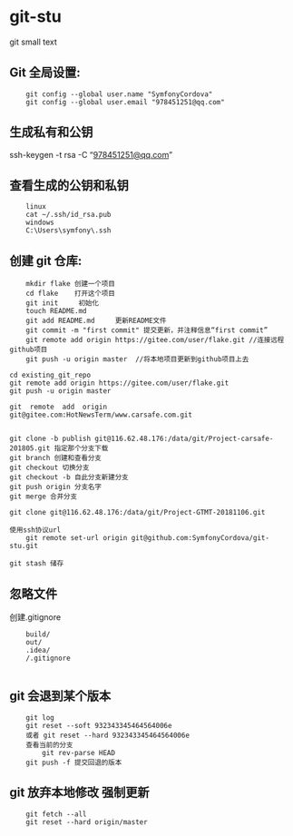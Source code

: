 # git-stu
git small text

## Git 全局设置:
```
	git config --global user.name "SymfonyCordova"
	git config --global user.email "978451251@qq.com"
```
## 生成私有和公钥
ssh-keygen -t rsa -C “978451251@qq.com”
## 查看生成的公钥和私钥
```
	linux
	cat ~/.ssh/id_rsa.pub
	windows
	C:\Users\symfony\.ssh
```

## 创建 git 仓库:
```
	mkdir flake 创建一个项目
	cd flake    打开这个项目
	git init     初始化
	touch README.md
	git add README.md     更新README文件
	git commit -m "first commit" 提交更新，并注释信息“first commit” 
	git remote add origin https://gitee.com/user/flake.git //连接远程github项目 
	git push -u origin master  //将本地项目更新到github项目上去
```
```
cd existing_git_repo
git remote add origin https://gitee.com/user/flake.git
git push -u origin master

git  remote  add  origin  git@gitee.com:HotNewsTerm/www.carsafe.com.git


git clone -b publish git@116.62.48.176:/data/git/Project-carsafe-201805.git 指定那个分支下载
git branch 创建和查看分支
git checkout 切换分支 
git checkout -b 自此分支新建分支
git push origin 分支名字
git merge 合并分支

git clone git@116.62.48.176:/data/git/Project-GTMT-20181106.git

使用ssh协议url
	git remote set-url origin git@github.com:SymfonyCordova/git-stu.git

git stash 储存
```

 ## 忽略文件
创建.gitignore
```
	build/
	out/
	.idea/
	/.gitignore
	
```

## git 会退到某个版本
```
	git log
	git reset --soft 932343345464564006e
	或者 git reset --hard 932343345464564006e
	查看当前的分支
		git rev-parse HEAD
	git push -f 提交回退的版本
```

## git 放弃本地修改 强制更新
```
	git fetch --all
	git reset --hard origin/master
```